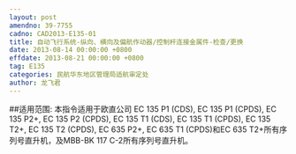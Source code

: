 ```yaml
---
layout: post
amendno: 39-7755
cadno: CAD2013-E135-01
title: 自动飞行系统-纵向、横向及偏航作动器/控制杆连接金属件-检查/更换
date: 2013-08-14 00:00:00 +0800
effdate: 2013-08-21 00:00:00 +0800
tag: E135
categories: 民航华东地区管理局适航审定处
author: 龙飞君
---
```


##适用范围:
本指令适用于欧直公司 EC 135 P1 (CDS), EC 135 P1 (CPDS), EC 135 P2+, EC 135 P2 (CPDS), EC 135 T1 (CDS), EC 135 T1 (CPDS), EC 135 T2+, EC 135 T2 (CPDS), EC 635 P2+, EC 635 T1 (CPDS)和EC 635 T2+所有序列号直升机，及MBB-BK 117 C-2所有序列号直升机。

